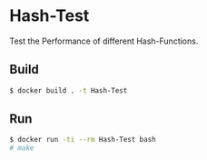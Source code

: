 # Hash-Test

Test the Performance of different Hash-Functions.

## Build

```bash
$ docker build . -t Hash-Test
```

## Run

```bash
$ docker run -ti --rm Hash-Test bash
# make
```
